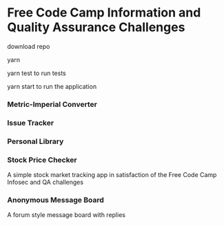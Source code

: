 # Free Code Camp Information and Quality Assurance Challenges

download repo

yarn

yarn test to run tests

yarn start to run the application

### Metric-Imperial Converter

### Issue Tracker

### Personal Library

### Stock Price Checker

A simple stock market tracking app in satisfaction of the Free Code Camp Infosec and QA challenges

### Anonymous Message Board

A forum style message board with replies
